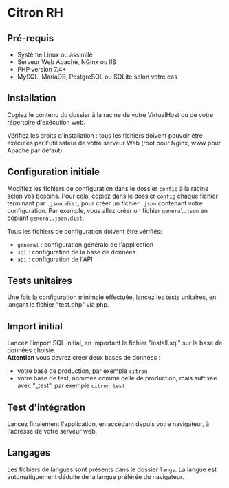 # Citron RH


## Pré-requis

* Système Linux ou assimilé
* Serveur Web Apache, NGinx ou IIS
* PHP version 7.4+
* MySQL, MariaDB, PostgreSQL ou SQLite selon votre cas


## Installation

Copiez le contenu du dossier à la racine de votre VirtualHost
ou de votre répertoire d'exécution web.

Vérifiez les droits d'installation :
tous les fichiers doivent pouvoir être exécutés
par l'utilisateur de votre serveur Web
(root pour Nginx, www pour Apache par défaut).


## Configuration initiale

Modifiez les fichiers de configuration dans le dossier `config`
à la racine selon vos besoins.
Pour cela, copiez dans le dossier `config` chaque fichier terminant
par `.json.dist`, pour créer un fichier `.json` contenant votre configuration.
Par exemple, vous allez créer un
fichier `general.json` en copiant `general.json.dist`.

Tous les fichiers de configuration doivent être vérifiés:
* `general` : configuration générale de l'application
* `sql` : configuration de la base de données
* `api` : configuration de l'API


## Tests unitaires

Une fois la configuration minimale effectuée, lancez les tests unitaires,
en lançant le fichier "test.php" via php.


## Import initial

Lancez l'import SQL initial, en important le fichier "install.sql"
sur la base de données choisie.  
**Attention** vous devrez créer deux bases de données :  
* votre base de production, par exemple `citron`
* votre base de test, nommée comme celle de production, mais suffixée avec "_test", par exemple `citron_test`


## Test d'intégration

Lancez finalement l'application, en accédant depuis votre navigateur,
à l'adresse de votre serveur web.


## Langages

Les fichiers de langues sont présents dans le dossier `langs`.
La langue est automatiquement déduite de la langue préférée du navigateur.
